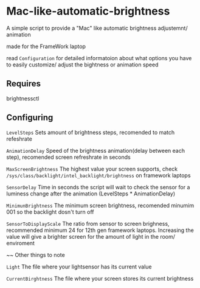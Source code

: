 # Mac-like-automatic-brightness
A simple script to provide a "Mac" like automatic brightness adjustemnt/ animation

made for the FrameWork laptop

read ```Configuration``` for detailed informatoion about what options you have to easily  customize/ adjust the bightness or animation speed

## Requires 
brightnessctl

## Configuring
```LevelSteps```  Sets amount of brightness steps, recomended to match refeshrate

```AnimationDelay```  Speed of the brightness animation(delay between each step), recomended screen refreshrate in seconds

```MaxScreenBrightness``` The highest value your screen supports, check ```/sys/class/backlight/intel_backlight/brightness``` on framework laptops

```SensorDelay``` Time in seconds the script will wait to check the sensor for a luminess change after the animation (LevelSteps * AnimationDelay)

```MinimunBrightness``` The minimum screen brightness, recomended minumim 001 so the backlight dosn't turn off

```SensorToDisplayScale``` The ratio from sensor to screen brighness, recommended minimum 24  for 12th gen framework laptops. Increasing the value will give a brighter screen for the amount of light in the room/ enviroment

~~ Other things to note

```Light```  The file where your lightsensor has its current value

```CurrentBirghtness```  The file where your screen stores its current brightness 

